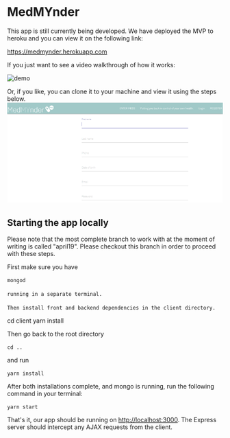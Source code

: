 # MedMYnder

This app is still currently being developed. We have deployed the MVP to heroku and you can view it on the following link:

https://medmynder.herokuapp.com

 If you just want to see a video walkthrough of how it works: 

![demo](https://user-images.githubusercontent.com/31053210/39287618-71b304e8-48d9-11e8-8909-62989d3ef9bb.gif)

Or, if you like, you can clone it to your machine and view it using the steps below.
![Register](registerimage.png "Register")


## Starting the app locally

Please note that the most complete branch to work with at the moment of writing is called "april19". Please checkout this branch in order to proceed with these steps.

First make sure you have 
```
mongod 

running in a separate terminal.

Then install front and backend dependencies in the client directory.
```
cd client
yarn install


Then go back to the root directory 
```
cd ..
```
and run 
```
yarn install
```
 
After both installations complete, and mongo is running, run the following command in your terminal:

```
yarn start
```

That's it, our app should be running on <http://localhost:3000>. The Express server should intercept any AJAX requests from the client.
 
